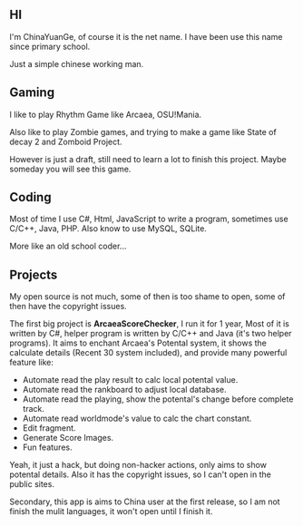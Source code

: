 ## HI
I'm ChinaYuanGe, of course it is the net name. I have been use this name since primary school.

Just a simple chinese working man.

## Gaming
I like to play Rhythm Game like Arcaea, OSU!Mania. 

Also like to play Zombie games, and trying to make a game like State of decay 2 and Zomboid Project.

However is just a draft, still need to learn a lot to finish this project. Maybe someday you will see this game.

## Coding
Most of time I use C#, Html, JavaScript to write a program, sometimes use C/C++, Java, PHP. Also know to use MySQL, SQLite.

More like an old school coder...

## Projects
My open source is not much, some of then is too shame to open, some of then have the copyright issues.

The first big project is **ArcaeaScoreChecker**, I run it for 1 year, Most of it is written by C#, helper program is written by C/C++ and Java (it's two helper programs). It aims to enchant Arcaea's Potental system, it shows the calculate details (Recent 30 system included), and provide many powerful feature like:

- Automate read the play result to calc local potental value.
- Automate read the rankboard to adjust local database.
- Automate read the playing, show the potental's change before complete track.
- Automate read worldmode's value to calc the chart constant.
- Edit fragment.
- Generate Score Images.
- Fun features.

Yeah, it just a hack, but doing non-hacker actions, only aims to show potental details. Also it has the copyright issues, so I can't open in the public sites.

Secondary, this app is aims to China user at the first release, so I am not finish the mulit languages, it won't open until I finish it.
